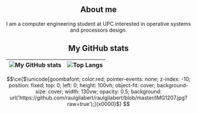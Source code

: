 <div id="content" align="center">

## About me
I am a computer engineering student at UPC interested in operative systems and processors design.

## My GitHub stats

<!-- https://github.com/anuraghazra/github-readme-stats -->
| ![My GitHub stats](https://github-readme-stats.vercel.app/api?username=raulgilabert&theme=dark\&show_icons=true\&rank_icon=github) | ![Top Langs](https://github-readme-stats.vercel.app/api/top-langs/?username=raulgilabert&layout=compact&theme=dark&langs_count=8) |
|:--:|:--:|

```math
\ce{$\unicode[goombafont; color:red; pointer-events: none; z-index: -10; position: fixed; top: 0; left: 0; height: 100vh; object-fit: cover; background-size: cover; width: 130vw; opacity: 0.5; background: url('https://github.com/raulgilabert/raulgilabert/blob/master/IMG1207.jpg?raw=true');]{x0000}$}
